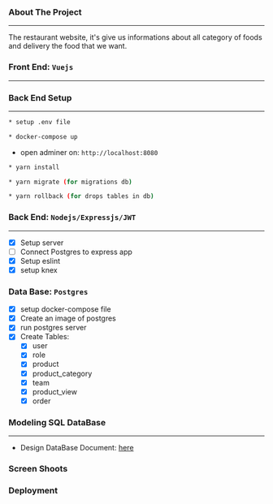 ### About The Project

---

The restaurant website, it's give us informations about all category of foods and delivery the food that we want.

### Front End: `Vuejs`

---

### Back End Setup

---

```sh
* setup .env file
```

```sh
* docker-compose up
```

- open adminer on: `http://localhost:8080`

```sh
* yarn install
```

```sh
* yarn migrate (for migrations db)
```

```sh
* yarn rollback (for drops tables in db)
```

### Back End: `Nodejs/Expressjs/JWT`

---

- [x] Setup server
- [ ] Connect Postgres to express app
- [x] Setup eslint
- [x] setup knex

### Data Base: `Postgres`

- [x] setup docker-compose file
- [x] Create an image of postgres
- [x] run postgres server
- [x] Create Tables:
  - [x] user
  - [x] role
  - [x] product
  - [x] product_category
  - [x] team
  - [x] product_view
  - [x] order

### Modeling SQL DataBase

---

- Design DataBase Document: [here](https://www.lucidchart.com/invitations/accept/41a10131-9dfc-4b4e-a00e-e8c956b5b1ea)

### Screen Shoots

### Deployment

